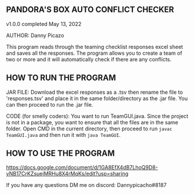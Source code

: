 PANDORA'S BOX AUTO CONFLICT CHECKER
------------------------------------
v1.0.0 completed May 13, 2022

AUTHOR: Danny Picazo

This program reads through the teaming checklist responses excel sheet and
saves all the responses. The program allows you to create a team of two or more
and it will automatically check if there are any conflicts. 

HOW TO RUN THE PROGRAM
-----------------------
JAR FILE: Download the excel responses as a .tsv then rename the file to 'responses.tsv' and
place it in the same folder/directory as the .jar file. You can then proceed to run the .jar file. 

CODE (for smelly coders): You want to run TeamGUI.java. Since the project is not in a package, you want
to ensure that all the files are in the same folder. Open CMD in the current directory, then proceed to run
`javac TeamGUI.java` and then run it with `java TeamGUI`.

HOW TO USE THE PROGRAM
-----------------------
https://docs.google.com/document/d/1GA8EfX4dB7LhoQ9D8-vNB17CrKZsuejMRHu8X4rMqKs/edit?usp=sharing

If you have any questions DM me on discord: Dannypicacho#8187
